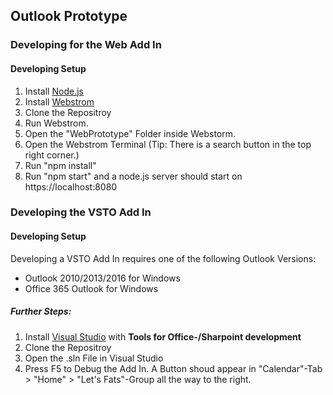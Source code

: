 ## Outlook Prototype

### Developing for the Web Add In
#### Developing Setup
1.  Install [Node.js](https://nodejs.org/en/)
2.  Install [Webstrom](https://www.jetbrains.com/webstorm/)
3. Clone the Repositroy
4. Run Webstrom.
5. Open the "WebPrototype" Folder inside Webstorm.
6. Open the Webstrom Terminal (Tip: There is a search button in the top right corner.)
7. Run "npm install"
8. Run "npm start" and a node.js server should start on https://localhost:8080


### Developing the VSTO Add In

####  Developing Setup
Developing a VSTO Add In requires one of the following Outlook Versions:
* Outlook 2010/2013/2016 for Windows
* Office 365 Outlook for Windows

##### Further Steps:
1. Install [Visual Studio](https://www.visualstudio.com/de/) with **Tools for Office-/Sharpoint development**
2. Clone the Repositroy
3. Open the .sln File in Visual Studio
4. Press F5 to Debug the Add In. A Button shoud appear in "Calendar"-Tab > "Home" > "Let's Fats"-Group all the way to the right.
 